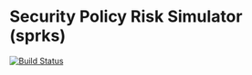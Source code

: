 Security Policy Risk Simulator (sprks)
======================================

[![Build Status](https://travis-ci.org/mapto/sprks.png)](https://travis-ci.org/mapto/sprks)

